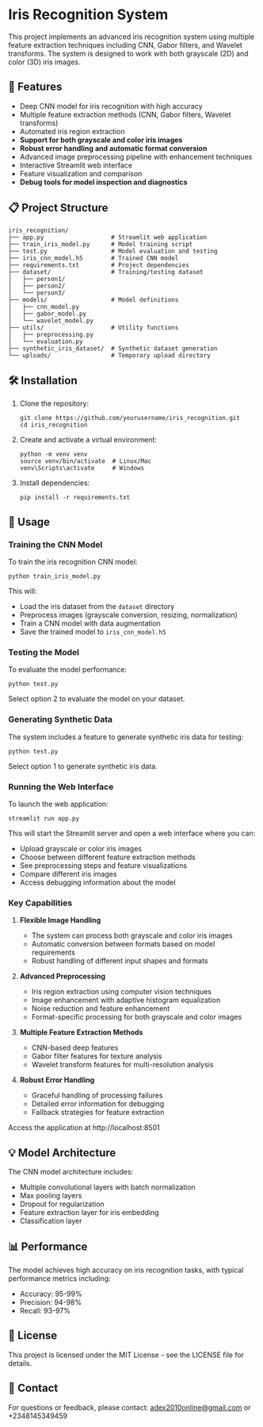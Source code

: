 # Iris Recognition System

This project implements an advanced iris recognition system using multiple feature extraction techniques including CNN, Gabor filters, and Wavelet transforms. The system is designed to work with both grayscale (2D) and color (3D) iris images.

## 🌟 Features

- Deep CNN model for iris recognition with high accuracy
- Multiple feature extraction methods (CNN, Gabor filters, Wavelet transforms)
- Automated iris region extraction
- **Support for both grayscale and color iris images**
- **Robust error handling and automatic format conversion**
- Advanced image preprocessing pipeline with enhancement techniques
- Interactive Streamlit web interface
- Feature visualization and comparison
- **Debug tools for model inspection and diagnostics**

## 📋 Project Structure

```
iris_recognition/
├── app.py                   # Streamlit web application
├── train_iris_model.py      # Model training script
├── test.py                  # Model evaluation and testing
├── iris_cnn_model.h5        # Trained CNN model
├── requirements.txt         # Project dependencies
├── dataset/                 # Training/testing dataset
│   ├── person1/
│   ├── person2/
│   └── person3/
├── models/                  # Model definitions
│   ├── cnn_model.py
│   ├── gabor_model.py
│   └── wavelet_model.py
├── utils/                   # Utility functions
│   ├── preprocessing.py
│   └── evaluation.py
├── synthetic_iris_dataset/  # Synthetic dataset generation
└── uploads/                 # Temporary upload directory
```

## 🛠 Installation

1. Clone the repository:
   ```
   git clone https://github.com/yourusername/iris_recognition.git
   cd iris_recognition
   ```

2. Create and activate a virtual environment:
   ```
   python -m venv venv
   source venv/bin/activate  # Linux/Mac
   venv\Scripts\activate     # Windows
   ```

3. Install dependencies:
   ```
   pip install -r requirements.txt
   ```

## 🚀 Usage

### Training the CNN Model

To train the iris recognition CNN model:

```
python train_iris_model.py
```

This will:
- Load the iris dataset from the `dataset` directory
- Preprocess images (grayscale conversion, resizing, normalization)
- Train a CNN model with data augmentation
- Save the trained model to `iris_cnn_model.h5`

### Testing the Model

To evaluate the model performance:

```
python test.py
```

Select option 2 to evaluate the model on your dataset.

### Generating Synthetic Data

The system includes a feature to generate synthetic iris data for testing:

```
python test.py
```

Select option 1 to generate synthetic iris data.

### Running the Web Interface

To launch the web application:

```
streamlit run app.py
```

This will start the Streamlit server and open a web interface where you can:
- Upload grayscale or color iris images
- Choose between different feature extraction methods
- See preprocessing steps and feature visualizations
- Compare different iris images
- Access debugging information about the model

### Key Capabilities

1. **Flexible Image Handling**
   - The system can process both grayscale and color iris images
   - Automatic conversion between formats based on model requirements
   - Robust handling of different input shapes and formats

2. **Advanced Preprocessing**
   - Iris region extraction using computer vision techniques
   - Image enhancement with adaptive histogram equalization
   - Noise reduction and feature enhancement
   - Format-specific processing for both grayscale and color images

3. **Multiple Feature Extraction Methods**
   - CNN-based deep features
   - Gabor filter features for texture analysis
   - Wavelet transform features for multi-resolution analysis

4. **Robust Error Handling**
   - Graceful handling of processing failures
   - Detailed error information for debugging
   - Fallback strategies for feature extraction

Access the application at http://localhost:8501

## 💡 Model Architecture

The CNN model architecture includes:
- Multiple convolutional layers with batch normalization
- Max pooling layers
- Dropout for regularization
- Feature extraction layer for iris embedding
- Classification layer

## 📊 Performance

The model achieves high accuracy on iris recognition tasks, with typical performance metrics including:
- Accuracy: 95-99%
- Precision: 94-98%
- Recall: 93-97%

## 📝 License

This project is licensed under the MIT License - see the LICENSE file for details.

## 📧 Contact

For questions or feedback, please contact: adex2010online@gmail.com or +2348145349459
